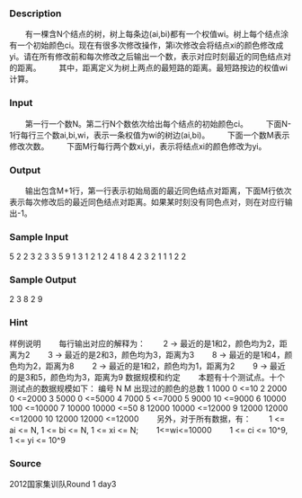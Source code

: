 
### Description
　　有一棵含N个结点的树，树上每条边(ai,bi)都有一个权值wi。树上每个结点涂有一个初始颜色ci。现在有很多次修改操作，第i次修改会将结点xi的颜色修改成yi。请在所有修改前和每次修改之后输出一个数，表示对应时刻最近的同色结点对的距离。
　　其中，距离定义为树上两点的最短路的距离。最短路按边的权值wi计算。
### Input
　　第一行一个数N。第二行N个数依次给出每个结点的初始颜色ci。
　　下面N-1行每行三个数ai,bi,wi，表示一条权值为wi的树边(ai,bi)。
　　下面一个数M表示修改次数。
　　下面M行每行两个数xi,yi，表示将结点xi的颜色修改为yi。
### Output
　　输出包含M+1行，第一行表示初始局面的最近同色结点对距离，下面M行依次表示每次修改后的最近同色结点对距离。如果某时刻没有同色点对，则在对应行输出-1。
### Sample Input
5
2 2 3 2 3
3 5 9
1 3 1
2 1 2
4 1 8
4
2 3
2 1
1 1
2 2

### Sample Output
2
3
8
2
9

### Hint
样例说明
　　每行输出对应的解释为：
　　2 -> 最近的是1和2，颜色均为2，距离为2
　　3 -> 最近的是2和3，颜色均为3，距离为3
　　8 -> 最近的是1和4，颜色均为2，距离为8
　　2 -> 最近的是1和2，颜色均为1，距离为2
　　9 -> 最近的是3和5，颜色均为3，距离为9
数据规模和约定
　　本题有十个测试点。十个测试点的数据规模如下：
编号 N M 出现过的颜色的总数 
1 1000 0 <=10 
2 2000 0 <=2000 
3 5000 0 <=5000 
4 7000 5 <=7000 
5 9000 10 <=9000 
6 10000 100 <=10000 
7 10000 10000 <=50 
8 12000 10000 <=12000 
9 12000 12000 <=12000 
10 12000 12000 <=12000
　　另外，对于所有数据，有：
　　1 <= ai <= N, 1 <= bi <= N, 1 <= xi <= N;
　　1<=wi<=10000
　　1 <= ci <= 10^9, 1 <= yi <= 10^9
 
### Source
2012国家集训队Round 1 day3
